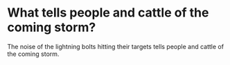 # What tells people and cattle of the coming storm?

The noise of the lightning bolts hitting their targets tells people and cattle of the coming storm.
